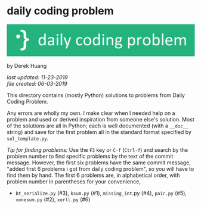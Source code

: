 # daily coding problem

![./dcp_banner.png](./dcp_banner.png)

by Derek Huang

_last updated: 11-23-2019_  
_file created: 06-03-2019_

This directory contains (mostly Python) solutions to problems from Daily Coding Problem.

Any errors are wholly my own. I make clear when I needed help on a problem and used or derived inspiration from someone else's solution. Most of the solutions are all in Python; each is well documented (with a `__doc__` string) and save for the first problem all in the standard format specified by `sol_template.py`.

*Tip for finding problems:* Use the `F3` key or `C-f` (`Ctrl-f`) and search by the problem number to find specific problems by the text of the commit message. However, the first six problems have the same commit message, "added first 6 problems i got from daily coding problem", so you will have to find them by hand. The first 6 problems are, in alphabetical order, with problem number in parentheses for your convenience,

* `bt_serialize.py` (#3), `ksum.py` (#1), `missing_int`.py (#4), `pair.py` (#5), `xonesum.py` (#2), `xorll.py` (#6)